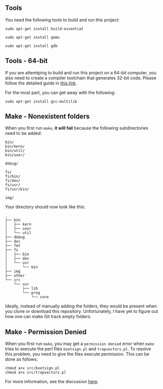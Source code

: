 ## Tools

You need the following tools to build and run this project:

```
sudo apt-get install build-essential

sudo apt-get install qemu

sudo apt-get install gdb
```


## Tools - 64-bit

If you are attemtping to build and run this project on a 64-bit computer, you also need to create a compiler toolchain that generates 32-bit code. Please follow the detailed guide in [this link][1].

For the most part, you can get away with the following:

```
sudo apt-get install gcc-multilib
```


## Make - Nonexistent folders

When you first run `make`, **it will fail** because the following subdirectories need to be added:

```
bin/
bin/kern/
bin/util/
bin/user/

debug/

fs/
fs/bin/
fs/dev/
fs/usr/
fs/usr/bin/

img/
```

Your directory should now look like this:

```
.
├── bin
│   ├── kern
│   ├── user
│   └── util
├── debug
├── doc
├── fmt
├── fs
│   ├── bin
│   ├── dev
│   └── usr
│       └── bin
├── img
├── other
└── src
    └── usr
        ├── lib
        └── prog
            └── core
```

Ideally, instead of manually adding the folders, they would be present when you clone or download this repository. Unfortunately, I have yet to figure out how one can make Git track empty folders.


## Make - Permission Denied

When you first run `make`, you may get a `permission denied` error when `make` tries to execute the perl files `bootsign.pl` and `trapvectors.pl`. To resolve this problem, you need to give the files execute permission. This can be done as follows:

```
chmod a+x src/bootsign.pl
chmod a+x src/trapvectors.pl
```

For more information, see the discussion [here][0].



[0]: https://www.cs.bgu.ac.il/~osce151/Assignment_1?action=show-thread&id=03742be4bbf284c7dd39833c6107ab87
[1]: https://pdos.csail.mit.edu/6.828/2018/tools.html

